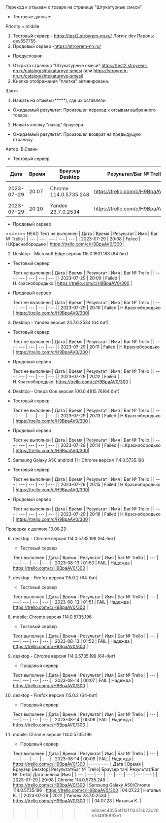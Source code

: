 Переход к отзывам о товаре на странице "Штукатурные смеси".

* Тестовые данные: 

Priority = middle

1. Тестовый сервер - https://test2.stroyrem-nn.ru/
Логин: dev
Пароль: dev557755
2. Продовый сервер -https://stroyrem-nn.ru/

* Предусловия:
1. Открыта страница "Штукатурные смеси" https://test2.stroyrem-nn.ru/catalog/shtukaturnye-smesi (или https://stroyrem-nn.ru/catalog/shtukaturnye-smesi)
2. Кнопка отображения "плитка" активирована.

Шаги:
1. Нажать на отзывы (*****), где их оставляли.

* Ожидаемый результат:
Произошел переход к отзывам выбранного товара.

2. Нажать кнопку "назад" браузера.

* Ожидаемый результат:
Произошел возврат на предыдущую страницу.

Автор: В.Савин


* Тестовый сервер 

| Дата | Время | Браузер Desktop| Результат/Баг № Trello| Браузер тач| Результат/Баг № Trello| Дата релиза |Имя |
| --- | --- | --- | --- | --- | --- | --- | --- | 
|2023-07-29 | 20:07 | Chrome 114.0.5735.248 | https://trello.com/c/H9BpaAV0/300 | Samsung Galaxy A50/Chrome 114.0.5735.196  | https://trello.com/c/H9BpaAV0/300 | 04.07.23 | Наталья К. | 
|2023-07-29 | 20:10 | Yandex 23.7.0.2534 | https://trello.com/c/H9BpaAV0/300 |  |  | 04.07.23 | Наталья К. |


* Продовый сервер

<<<<<<< HEAD
  Тест не выполнен
| Дата | Время | Результат | Имя | Баг № Trello |
| --- | --- | --- | --- | --- |
| 2023-07-29 | 20:08 | Failed | Н.Краснобородько | https://trello.com/c/H9BpaAV0/300 | 


2. Desktop - Microsoft Edge версия 115.0.1901.183 (64 бит)

* Тестовый сервер

  Тест не выполнен
| Дата | Время | Результат | Имя | Баг № Trello |
| --- | --- | --- | --- | --- |
| 2023-07-29 | 20:09 | Failed | Н.Краснобородько | https://trello.com/c/H9BpaAV0/300 | 

* Продовый сервер

  Тест не выполнен
| Дата | Время | Результат | Имя | Баг № Trello |
| --- | --- | --- | --- | --- |
| 2023-07-29 | 20:10 | Failed | Н.Краснобородько | https://trello.com/c/H9BpaAV0/300| 


3. Desktop - Yandex версия 23.7.0.2534 (64 бит)

* Тестовый сервер 

  Тест не выполнен
| Дата | Время | Результат | Имя | Баг № Trello |
| --- | --- | --- | --- | --- |
| 2023-07-29 | 20:11 | Failed | Н.Краснобородько | https://trello.com/c/H9BpaAV0/300 | 

* Продовый сервер

  Тест не выполнен
| Дата | Время | Результат | Имя | Баг № Trello |
| --- | --- | --- | --- | --- |
| 2023-07-29 | 20:12 | Failed | Н.Краснобородько| https://trello.com/c/H9BpaAV0/300 | 


4. Desktop - Опера One версия 100.0.4815.76(64 бит)

* Тестовый сервер  

  Тест не выполнен
| Дата | Время | Результат | Имя | Баг № Trello |
| --- | --- | --- | --- | --- |
| 2023-07-29 | 20:13 | Failed | Н.Краснобородько | https://trello.com/c/H9BpaAV0/300 | 

* Продовый сервер

  Тест не выполнен
| Дата | Время | Результат | Имя | Баг № Trello |
| --- | --- | --- | --- | --- |
| 2023-07-29 | 20:14 | Failed | Н.Краснобородько | https://trello.com/c/H9BpaAV0/300|


5. Samsung Galaxy A50 аndroid 11 : Chrome версия 114.0.5735.196

* Тестовый сервер
  
  Тест не выполнен
| Дата | Время | Результат | Имя | Баг № Trello |
| --- | --- | --- | --- | --- |
| 2023-07-29 | 20:15 | Failed | Н.Краснобородько | https://trello.com/c/H9BpaAV0/300| 

* Продовый сервер

  Тест не выполнен
| Дата | Время | Результат | Имя | Баг № Trello |
| --- | --- | --- | --- | --- |
| 2023-07-29 | 20:16 | Failed | Н.Краснобородько | https://trello.com/c/H9BpaAV0/300 |



Проверка к деплою 13.08.23

6. desktop - Chrome версия 114.0.5735.199 (64-бит)

	* Тестовый сервер 

	Тест выполнен
	| Дата | Время | Результат | Имя | Баг № Trello |
	| --- | --- | --- | --- | --- |
	| 2023-08-13 | 01:50 |  FAIL | Надежда | https://trello.com/c/H9BpaAV0/300 | 
	
7. desktop - Firefox версия 115.0.2 (64-бит)

	* Тестовый сервер 

	Тест выполнен
	| Дата | Время | Результат | Имя | Баг № Trello |
	| --- | --- | --- | --- | --- |
	| 2023-08-13 | 01:51 | FAIL | Надежда | https://trello.com/c/H9BpaAV0/300 | 

8. mobile: Chrome версия 114.0.5735.196

	* Тестовый сервер 

	Тест выполнен
	| Дата | Время | Результат | Имя | Баг № Trello |
	| --- | --- | --- | --- | --- |
	| 2023-08-13 | 01:52 | FAIL | Надежда | https://trello.com/c/H9BpaAV0/300 | 
	
	

9. desktop - Chrome версия 114.0.5735.199 (64-бит)

	* Продовый сервер  

	Тест выполнен
	| Дата | Время | Результат | Имя | Баг № Trello |
	| --- | --- | --- | --- | --- |
	| 2023-08-14 | 00:07 | FAIL | Надежда | https://trello.com/c/H9BpaAV0/300 | 
	
10. desktop - Firefox версия 115.0.2 (64-бит)

	* Продовый сервер 

	Тест выполнен
	| Дата | Время | Результат | Имя | Баг № Trello |
	| --- | --- | --- | --- | --- |
	| 2023-08-14 | 00:08 | FAIL | Надежда | https://trello.com/c/H9BpaAV0/300 | 

11. mobile: Chrome версия 114.0.5735.196

	* Продовый сервер 

	Тест выполнен
	| Дата | Время | Результат | Имя | Баг № Trello |
	| --- | --- | --- | --- | --- |
	| 2023-08-14 | 00:09 | FAIL | Надежда | https://trello.com/c/H9BpaAV0/300 |
=======
| Дата | Время | Браузер Desktop| Результат/Баг № Trello| Браузер тач| Результат/Баг № Trello| Дата релиза |Имя |
| --- | --- | --- | --- | --- | --- | --- | --- | 
| 2023-07-29 | 20:08 | Chrome 114.0.5735.248 | https://trello.com/c/H9BpaAV0/300 | Samsung Galaxy A50/Chrome 114.0.5735.196  | https://trello.com/c/H9BpaAV0/300 | 04.07.23 | Наталья К. | 
| 2023-07-29 | 20:11 | Yandex 23.7.0.2534 | https://trello.com/c/H9BpaAV0/300 |  |  | 04.07.23 | Наталья К. |
>>>>>>> e6baec4055ef113f11347cb23c2657d4616893e1
